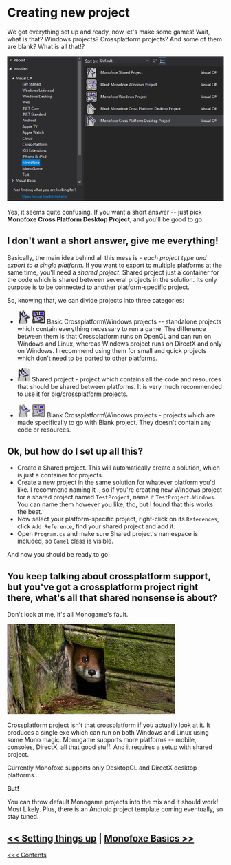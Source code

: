 # Creating new project

We got everything set up and ready, now let's make some games! Wait, what is that? Windows projects? Crossplatform projects? And some of them are blank? What is all that!?

![templates](Templates.png)

Yes, it seems quite confusing. If you want a short answer -- just pick **Monofoxe Cross Platform Desktop Project**, and you'll be good to go. 



## I don't want a short answer, give me everything!

Basically, the main idea behind all this mess is - *each project type and export to a single platform*. If you want to export to multiple platforms at the same time, you'll need a *shared project*. Shared project just a container for the code which is shared between several projects in the solution. Its only purpose is to be connected to another platform-specific project. 

So, knowing that, we can divide projects into three categories:

- ![](WinCrossplatformProjects.png) Basic Crossplatform\Windows projects -- standalone projects which contain everything necessary to run a game. The difference between them is that Crossplatform runs on OpenGL and can run on Windows and Linux, whereas Windows project runs on DirectX and only on Windows. I recommend using them for small and quick projects which don't need to be ported to other platforms.

- ![](SharedProject.png) Shared project - project which contains all the code and resources that should be shared between platforms. It is very much recommended to use it for big/crossplatform projects. 

- ![](WinCrossplatformProjectsEmpty.png) Blank Crossplatform\Windows projects - projects which are made specifically to go with Blank project. They doesn't contain any code or resources. 

  

## Ok, but how do I set up all this?

- Create a Shared project. This will automatically create a solution, which is just a container for projects.
- Create a new project in the same solution for whatever platform you'd like. I recommend naming it <SharedProjectName>.<Platform>, so if you're creating new Windows project for a shared project named `TestProject`, name it `TestProject.Windows`. You can name them however you like, tho, but I found that this works the best.
- Now select your platform-specific project, right-click on its `References`, click `Add Reference`, find your shared project and add it.
- Open `Program.cs` and make sure Shared project's namespace is included, so `Game1` class is visible. 

And now you should be ready to go!



## You keep talking about crossplatform support, but you've got a crossplatform project right there, what's all that shared nonsense is about?

Don't look at me, it's all Monogame's fault.

![](FoxeHiding.png)

Crossplatform project isn't that crossplatform if you actually look at it. It produces a single exe which can run on both Windows and Linux using some Mono magic. Monogame supports more platforms -- mobile, consoles, DirectX, all that good stuff. And it requires a setup with shared project.

Currently Monofoxe supports only DesktopGL and DirectX desktop platforms...

**But!**

You can throw default Monogame projects into the mix and it should work! Most Likely. Plus, there is an Android project template coming eventually, so stay tuned.



## [<< Setting things up](SettingThingsUp.md)	|	[Monofoxe Basics >>](MonofoxeBasics.md)

[<<< Contents](Contents.md)